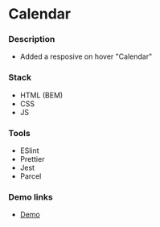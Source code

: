 # Calendar

### Description

- Added a resposive on hover "Calendar" 

### Stack

- HTML (BEM)
- CSS
- JS

### Tools

- ESlint
- Prettier
- Jest
- Parcel

### Demo links

- [Demo](https://AndriiZakharenko.github.io/calendar/)
